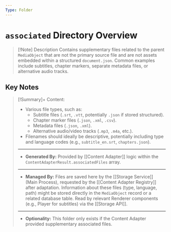 ```yaml
---
Type: Folder
---
```

# `associated` Directory Overview

> [!Note] Description
> Contains supplementary files related to the parent `MediaObject` that are not the primary source file and are not assets embedded within a structured `document.json`. Common examples include subtitles, chapter markers, separate metadata files, or alternative audio tracks.

## Key Notes

> [!Summary]+ Content:
> - Various file types, such as:
>     - Subtitle files (`.srt`, `.vtt`, potentially `.json` if stored structured).
>     - Chapter marker files (`.json`, `.xml`, `.csv`).
>     - Metadata files (`.json`, `.xml`).
>     - Alternative audio/video tracks (`.mp3`, `.m4a`, etc.).
> - Filenames should ideally be descriptive, potentially including type and language codes (e.g., `subtitle_en.srt`, `chapters.json`).
> ---
> - **Generated By:** Provided by [[Content Adapter]] logic within the `ContentAdapterResult.associatedFiles` array.
> ---
> - **Managed By:** Files are saved here by the [[Storage Service]] (Main Process), requested by the [[Content Adapter Registry]] after adaptation. Information about these files (type, language, path) might be stored directly in the `MediaObject` record or a related database table. Read by relevant Renderer components (e.g., Player for subtitles) via the [[Storage API]].
> ---
> - **Optionality:** This folder only exists if the Content Adapter provided supplementary associated files.
